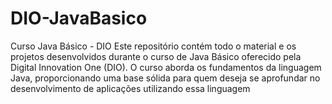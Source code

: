 # DIO-JavaBasico
Curso Java Básico - DIO Este repositório contém todo o material e os projetos desenvolvidos durante o curso de Java Básico oferecido pela Digital Innovation One (DIO). O curso aborda os fundamentos da linguagem Java, proporcionando uma base sólida para quem deseja se aprofundar no desenvolvimento de aplicações utilizando essa linguagem
